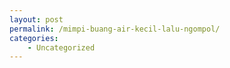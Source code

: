 ```yaml
---
layout: post
permalink: /mimpi-buang-air-kecil-lalu-ngompol/
categories:
    - Uncategorized
---
```


